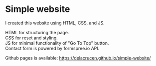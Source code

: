 # Simple website
I created this website using HTML, CSS, and JS.
   
HTML for structuring the page.  
CSS for reset and styling.  
JS for minimal functionality of "Go To Top" button.  
Contact form is powered by formspree.io API.  
   
Github pages is available: https://delacrucen.github.io/simple-website/
